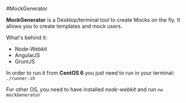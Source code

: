 #MockGenerator

**MockGenerator** is a Desktop/terminal tool to create Mocks on the fly. It allows you to create templates and mock users.

What's behind it:

 * Node-Webkit
 * AngularJS
 * GruntJS


In order to run it from **CentOS 6** you just need to run in your terminal: ```./runner.sh```

For other OS, you need to have installed *node-webkit* and run ```nw mockGenerator```
